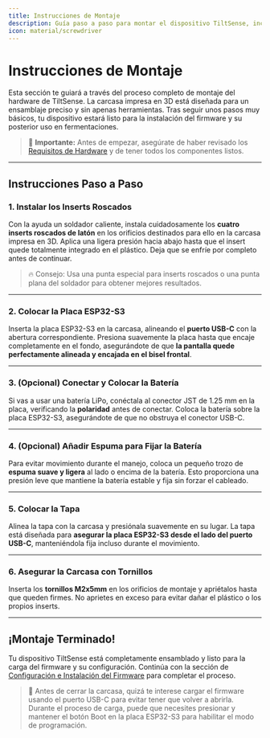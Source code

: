 ```yaml
---
title: Instrucciones de Montaje
description: Guía paso a paso para montar el dispositivo TiltSense, incluyendo instalación de la placa, configuración de la batería y cierre de la carcasa.
icon: material/screwdriver
---
```


# Instrucciones de Montaje

Esta sección te guiará a través del proceso completo de montaje del hardware de TiltSense. La carcasa impresa en 3D está
diseñada para un ensamblaje preciso y sin apenas herramientas. Tras seguir unos pasos muy básicos, tu dispositivo estará
listo para la instalación del firmware y su posterior uso en fermentaciones.

> 🛑 **Importante:** Antes de empezar, asegúrate de haber revisado los [Requisitos de Hardware](Hardware.md) y de tener
> todos los componentes listos.

---

## Instrucciones Paso a Paso

### 1. Instalar los Inserts Roscados

Con la ayuda un soldador caliente, instala cuidadosamente los **cuatro inserts roscados de latón** en los orificios
destinados para ello en la carcasa impresa en 3D. Aplica una ligera presión hacia abajo hasta que el insert quede
totalmente integrado en el plástico. Deja que se enfríe por completo antes de continuar.

> 🔥 Consejo: Usa una punta especial para inserts roscados o una punta plana del soldador para obtener mejores
> resultados.

---

### 2. Colocar la Placa ESP32-S3

Inserta la placa ESP32-S3 en la carcasa, alineando el **puerto USB-C** con la abertura correspondiente. Presiona
suavemente la placa hasta que encaje completamente en el fondo, asegurándote de que **la pantalla quede
perfectamente alineada y encajada en el bisel frontal**.

---

### 3. (Opcional) Conectar y Colocar la Batería

Si vas a usar una batería LiPo, conéctala al conector JST de 1.25 mm en la placa, verificando la **polaridad** antes de
conectar. Coloca la batería sobre la placa ESP32-S3, asegurándote de que no obstruya el conector USB-C.

---

### 4. (Opcional) Añadir Espuma para Fijar la Batería

Para evitar movimiento durante el manejo, coloca un pequeño trozo de **espuma suave y ligera** al lado o encima de la
batería. Esto proporciona una presión leve que mantiene la batería estable y fija sin forzar el cableado.

---

### 5. Colocar la Tapa

Alinea la tapa con la carcasa y presiónala suavemente en su lugar. La tapa está diseñada para **asegurar la placa
ESP32-S3 desde el lado del puerto USB-C**, manteniéndola fija incluso durante el movimiento.

---

### 6. Asegurar la Carcasa con Tornillos

Inserta los **tornillos M2x5mm** en los orificios de montaje y apriétalos hasta que queden firmes. No aprietes en exceso
para evitar dañar el plástico o los propios inserts.

---

## ¡Montaje Terminado!

Tu dispositivo TiltSense está completamente ensamblado y listo para la carga del firmware y su configuración. Continúa
con la sección de [Configuración e Instalación del Firmware](Firmware-Setup.md) para completar el proceso.

> 🧪 Antes de cerrar la carcasa, quizá te interese cargar el firmware usando el puerto USB-C para evitar tener que volver
> a abrirla. Durante el proceso de carga, puede que necesites presionar y mantener el botón Boot en la placa ESP32-S3 para
> habilitar el modo de programación.
